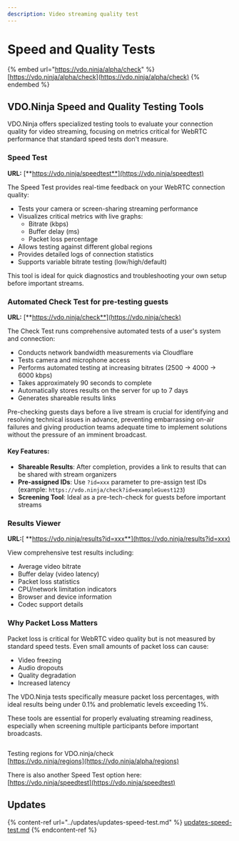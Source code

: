 ```yaml
---
description: Video streaming quality test
---
```


# Speed and Quality Tests

{% embed url="https://vdo.ninja/alpha/check" %}
[https://vdo.ninja/alpha/check](https://vdo.ninja/alpha/check)
{% endembed %}

## VDO.Ninja Speed and Quality Testing Tools

VDO.Ninja offers specialized testing tools to evaluate your connection quality for video streaming, focusing on metrics critical for WebRTC performance that standard speed tests don't measure.

### Speed Test

**URL:** [**https://vdo.ninja/speedtest**](https://vdo.ninja/speedtest)

The Speed Test provides real-time feedback on your WebRTC connection quality:

* Tests your camera or screen-sharing streaming performance
* Visualizes critical metrics with live graphs:
  * Bitrate (kbps)
  * Buffer delay (ms)
  * Packet loss percentage
* Allows testing against different global regions
* Provides detailed logs of connection statistics
* Supports variable bitrate testing (low/high/default)

This tool is ideal for quick diagnostics and troubleshooting your own setup before important streams.

### Automated Check Test for pre-testing guests

**URL:** [**https://vdo.ninja/check**](https://vdo.ninja/check)

The Check Test runs comprehensive automated tests of a user's system and connection:

* Conducts network bandwidth measurements via Cloudflare
* Tests camera and microphone access
* Performs automated testing at increasing bitrates (2500 → 4000 → 6000 kbps)
* Takes approximately 90 seconds to complete
* Automatically stores results on the server for up to 7 days
* Generates shareable results links

Pre-checking guests days before a live stream is crucial for identifying and resolving technical issues in advance, preventing embarrassing on-air failures and giving production teams adequate time to implement solutions without the pressure of an imminent broadcast.

#### Key Features:

* **Shareable Results**: After completion, provides a link to results that can be shared with stream organizers
* **Pre-assigned IDs**: Use `?id=xxx` parameter to pre-assign test IDs (example: `https://vdo.ninja/check?id=exampleGuest123`)
* **Screening Tool**: Ideal as a pre-tech-check for guests before important streams

### Results Viewer

**URL:**[ **https://vdo.ninja/results?id=xxx**](https://vdo.ninja/results?id=xxx)

View comprehensive test results including:

* Average video bitrate
* Buffer delay (video latency)
* Packet loss statistics
* CPU/network limitation indicators
* Browser and device information
* Codec support details

### Why Packet Loss Matters

Packet loss is critical for WebRTC video quality but is not measured by standard speed tests. Even small amounts of packet loss can cause:

* Video freezing
* Audio dropouts
* Quality degradation
* Increased latency

The VDO.Ninja tests specifically measure packet loss percentages, with ideal results being under 0.1% and problematic levels exceeding 1%.

These tools are essential for properly evaluating streaming readiness, especially when screening multiple participants before important broadcasts.

<figure><img src="../.gitbook/assets/image (1) (1) (4).png" alt=""><figcaption></figcaption></figure>

Testing regions for VDO.ninja/check\
[https://vdo.ninja/regions](https://vdo.ninja/alpha/regions)

There is also another Speed Test option here:\
[https://vdo.ninja/speedtest](https://vdo.ninja/speedtest)

## Updates

{% content-ref url="../updates/updates-speed-test.md" %}
[updates-speed-test.md](../updates/updates-speed-test.md)
{% endcontent-ref %}
